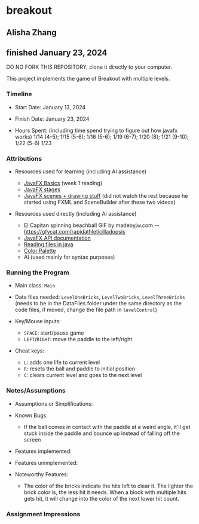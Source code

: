 # breakout
## Alisha Zhang
## finished January 23, 2024

DO NO FORK THIS REPOSITORY, clone it directly to your computer.

This project implements the game of Breakout with multiple levels.

### Timeline

 * Start Date: January 13, 2024

 * Finish Date: January 23, 2024

 * Hours Spent: (including time spend trying to figure out how javafx works)
1/14 (4-5); 
1/15 (5-6); 
1/16 (5-6); 
1/19 (6-7); 
1/20 (8); 
1/21 (9-10);
1/22 (5-6)
1/23


### Attributions

 * Resources used for learning (including AI assistance)
   * [JavaFX Basics](https://horstmann.com/corejava/corejava_11ed-bonuschapter13-javafx.pdf) (week 1 reading)
   * [JavaFX stages](https://youtu.be/As7TEjqJ3Ao?si=ATI0a_s1QEEIi9O7)
   * [JavaFX scenes + drawing stuff](https://youtu.be/7nlU3_kEjTE?si=mToogJ46e_A_Y86K) (did not watch the rest because he started using FXML and SceneBuilder after these two videos)

 * Resources used directly (including AI assistance)
   * El Capitan spinning beachball GIF by madebyjw.com -- https://gfycat.com/rapidathleticilladopsis
   * [JavaFX API documentation](https://openjfx.io/javadoc/17/)
   * [Reading files in java](https://www.digitalocean.com/community/tutorials/java-read-file-line-by-line)
   * [Color Palette](https://www.color-hex.com/color-palettes/)
   * AI (used mainly for syntax purposes)


### Running the Program

 * Main class: ```Main```

 * Data files needed: ```LevelOneBricks```, ```LevelTwoBricks```, ```LevelThreeBricks``` (needs to be in the DataFiles folder under the same directory as the code files, if moved, change the file path in ```levelControl```)

 * Key/Mouse inputs: 
   * ```SPACE```: start/pause game
   * ```LEFT```/```RIGHT```: move the paddle to the left/right

 * Cheat keys:
   * ```L```: adds one life to current level
   * ```R```: resets the ball and paddle to initial position
   * ```C```: clears current level and goes to the next level


### Notes/Assumptions

 * Assumptions or Simplifications:

 * Known Bugs:
   * If the ball comes in contact with the paddle at a weird angle, it'll get stuck inside the paddle and bounce up instead of falling off the screen

 * Features implemented:

 * Features unimplemented:

 * Noteworthy Features:
   * The color of the bricks indicate the hits left to clear it. The lighter the brick color is, the less hit it needs. When a block with multiple hits gets hit, it will change into the color of the next lower hit count.


### Assignment Impressions


